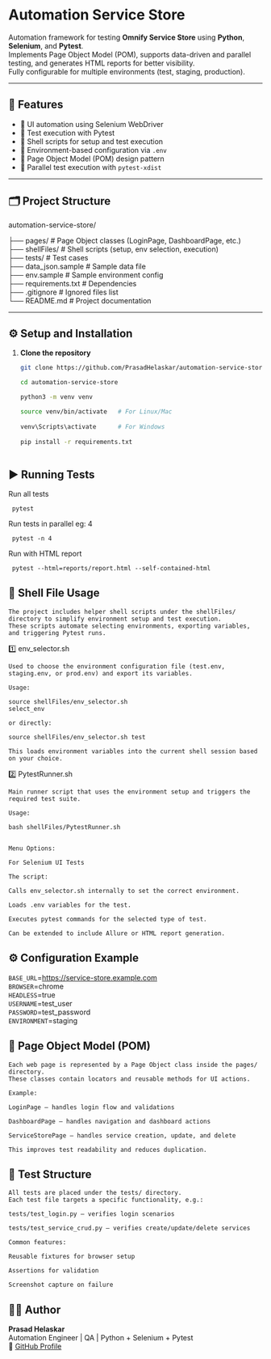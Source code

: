 # Automation Service Store

Automation framework for testing **Omnify Service Store** using **Python**, **Selenium**, and **Pytest**.  
Implements Page Object Model (POM), supports data-driven and parallel testing, and generates HTML reports for better visibility.  
Fully configurable for multiple environments (test, staging, production).

---

## 🚀 Features

- 🔹 UI automation using Selenium WebDriver  
- 🔹 Test execution with Pytest  
- 🔹 Shell scripts for setup and test execution
- 🔹 Environment-based configuration via `.env`  
- 🔹 Page Object Model (POM) design pattern    
- 🔹 Parallel test execution with `pytest-xdist`  

---

## 🗂 Project Structure

automation-service-store/

├── pages/ # Page Object classes (LoginPage, DashboardPage, etc.) </br>
├── shellFiles/ # Shell scripts (setup, env selection, execution) </br>
├── tests/ # Test cases </br>
├── data_json.sample # Sample data file </br>
├── env.sample # Sample environment config </br>
├── requirements.txt # Dependencies </br>
├── .gitignore # Ignored files list </br>
└── README.md # Project documentation </br>


---

## ⚙️ Setup and Installation

1. **Clone the repository**
   ```bash
   git clone https://github.com/PrasadHelaskar/automation-service-store.git

   cd automation-service-store

   python3 -m venv venv

   source venv/bin/activate   # For Linux/Mac
    
   venv\Scripts\activate      # For Windows
    
   pip install -r requirements.txt
    
    ```
## ▶️ Running Tests
Run all tests
```
 pytest
```
Run tests in parallel eg: 4
```
 pytest -n 4 
``` 
Run with HTML report
```
 pytest --html=reports/report.html --self-contained-html 
```

## 🐚 Shell File Usage

    The project includes helper shell scripts under the shellFiles/ directory to simplify environment setup and test execution.
    These scripts automate selecting environments, exporting variables, and triggering Pytest runs.

1️⃣ env_selector.sh

    Used to choose the environment configuration file (test.env, staging.env, or prod.env) and export its variables.

    Usage:

    source shellFiles/env_selector.sh
    select_env

    or directly:

    source shellFiles/env_selector.sh test

    This loads environment variables into the current shell session based on your choice.

2️⃣ PytestRunner.sh


    Main runner script that uses the environment setup and triggers the required test suite.

    Usage:

    bash shellFiles/PytestRunner.sh


    Menu Options:

    For Selenium UI Tests

    The script:

    Calls env_selector.sh internally to set the correct environment.

    Loads .env variables for the test.

    Executes pytest commands for the selected type of test.

    Can be extended to include Allure or HTML report generation.

## ⚙️ Configuration Example

``BASE_URL``=https://service-store.example.com </br>
``BROWSER``=chrome  </br>
``HEADLESS``=true  </br>
``USERNAME``=test_user  </br>
``PASSWORD``=test_password  </br>
``ENVIRONMENT``=staging  </br>



## 🧱 Page Object Model (POM)

    Each web page is represented by a Page Object class inside the pages/ directory.
    These classes contain locators and reusable methods for UI actions.

    Example:

    LoginPage — handles login flow and validations

    DashboardPage — handles navigation and dashboard actions

    ServiceStorePage — handles service creation, update, and delete

    This improves test readability and reduces duplication.

## 🧪 Test Structure

    All tests are placed under the tests/ directory.
    Each test file targets a specific functionality, e.g.:

    tests/test_login.py — verifies login scenarios

    tests/test_service_crud.py — verifies create/update/delete services

    Common features:

    Reusable fixtures for browser setup

    Assertions for validation

    Screenshot capture on failure

## 👨‍💻 Author

**Prasad Helaskar**  
Automation Engineer | QA | Python + Selenium + Pytest  
🔗 [GitHub Profile](https://github.com/PrasadHelaskar)

